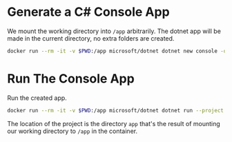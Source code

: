 # Generate a C# Console App
We mount the working directory into `/app` arbitrarily. The dotnet app will be made in the current directory, no extra folders are created.
```bash
docker run --rm -it -v $PWD:/app microsoft/dotnet dotnet new console -o /app
```
# Run The Console App
Run the created app.
```bash
docker run --rm -it -v $PWD:/app microsoft/dotnet dotnet run --project app
```

The location of the project is the directory `app` that's the result of mounting our working directory to `/app` in the container.
